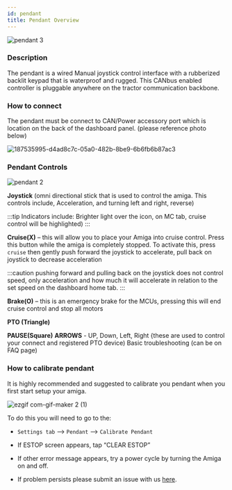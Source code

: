 ```yaml
---
id: pendant
title: Pendant Overview
---
```

![pendant 3](https://user-images.githubusercontent.com/64480560/210899367-c57a8bae-c450-4f71-bc68-5f05d337c896.jpg)

### Description
The pendant is a wired Manual joystick control interface with a rubberized backlit keypad that is  waterproof and rugged. This CANbus enabled controller is pluggable anywhere on the tractor communication backbone.

### How to connect

The pendant must be connect to CAN/Power accessory port which is location on the back of the dashboard panel. (please reference photo below)

![187535995-d4ad8c7c-05a0-482b-8be9-6b6fb6b87ac3](https://user-images.githubusercontent.com/64480560/210901594-6733b85d-292b-4468-9c65-3e275ed1c6f5.png)


### Pendant Controls

![pendant 2](https://user-images.githubusercontent.com/64480560/210901638-0ffd9fd6-6901-44d6-8b93-d5146b97e3de.jpg)

**Joystick** (omni directional stick that is used to control the amiga. This controls include, Acceleration, and turning left and right, reverse)

:::tip
Indicators include: Brighter light over the icon, on MC tab, cruise control will be highlighted)
:::

**Cruise(X)** – this will allow you to place your Amiga into cruise control. Press this button while the amiga is completely stopped. To activate this, press `cruise` then gently push forward the joystick to accelerate, pull back on joystick to decrease acceleration

:::caution
pushing forward and pulling back on the joystick does not control speed, only acceleration and how much it will accelerate in relation to the set speed on the dashboard home tab.
:::

**Brake(O)** – this is an emergency brake for the MCUs, pressing this will end cruise control and stop all motors

**PTO (Triangle)**

**PAUSE(Square)**
**ARROWS** -  UP, Down, Left, Right {these are used to control your connect and registered PTO device)
 Basic troubleshooting (can be on FAQ page)


### How to calibrate pendant
It is highly recommended and suggested to calibrate you pendant when you first start setup your amiga.

![ezgif com-gif-maker 2 (1)](https://user-images.githubusercontent.com/64480560/206317768-42edeab6-8fea-4c7d-95ae-a3ff3d9e62f1.gif)


To do this you will need to go to the:
- `Settings tab` --> `Pendant` --> `Calibrate Pendant`

- If ESTOP screen appears, tap “CLEAR ESTOP”
- If other error message appears, try a power cycle by turning the Amiga on and off.
- If problem persists please submit an issue with us [here](https://discourse.farm-ng.com/c/support/5).
